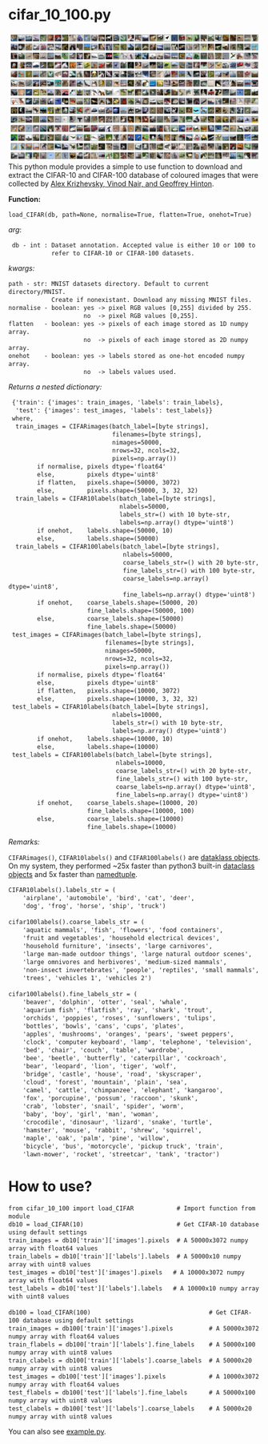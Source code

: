 # cifar_10_100.py
![Title](CIFAR.png)
This python module provides a simple to use function to download and extract the CIFAR-10 and CIFAR-100 database of coloured images that were collected by [Alex Krizhevsky, Vinod Nair, and Geoffrey Hinton](http://www.cs.toronto.edu/~kriz/cifar.html).

**Function:**

    load_CIFAR(db, path=None, normalise=True, flatten=True, onehot=True)

_arg_:

     db - int : Dataset annotation. Accepted value is either 10 or 100 to
                refer to CIFAR-10 or CIFAR-100 datasets.


_kwargs:_ 

    path - str: MNIST datasets directory. Default to current directory/MNIST.
                Create if nonexistant. Download any missing MNIST files.
    normalise - boolean: yes -> pixel RGB values [0,255] divided by 255.
                         no  -> pixel RGB values [0,255].
    flatten   - boolean: yes -> pixels of each image stored as 1D numpy array.
                         no  -> pixels of each image stored as 2D numpy array.
    onehot    - boolean: yes -> labels stored as one-hot encoded numpy array.
                         no  -> labels values used.

_Returns a nested dictionary:_

     {'train': {'images': train_images, 'labels': train_labels},
      'test': {'images': test_images, 'labels': test_labels}}
     where,
      train_images = CIFARimages(batch_label=[byte strings],
                                 filenames=[byte strings],
                                 nimages=50000,
                                 nrows=32, ncols=32,
                                 pixels=np.array())
            if normalise, pixels dtype='float64'
            else,         pixels dtype='uint8'
            if flatten,   pixels.shape=(50000, 3072)
            else,         pixels.shape=(50000, 3, 32, 32)
      train_labels = CIFAR10labels(batch_label=[byte strings],
                                   nlabels=50000,
                                   labels_str=() with 10 byte-str,
                                   labels=np.array() dtype='uint8')
            if onehot,    labels.shape=(50000, 10)
            else,         labels.shape=(50000)
      train_labels = CIFAR100labels(batch_label=[byte strings],
                                    nlabels=50000,
                                    coarse_labels_str=() with 20 byte-str,
                                    fine_labels_str=() with 100 byte-str,
                                    coarse_labels=np.array() dtype='uint8',
                                    fine_labels=np.array() dtype='uint8')
            if onehot,    coarse_labels.shape=(50000, 20)
                          fine_labels.shape=(50000, 100)
            else,         coarse_labels.shape=(50000)
                          fine_labels.shape=(50000)
     test_images = CIFARimages(batch_label=[byte strings],
                               filenames=[byte strings],
                               nimages=50000,
                               nrows=32, ncols=32,
                               pixels=np.array())
            if normalise, pixels dtype='float64'
            else,         pixels dtype='uint8'
            if flatten,   pixels.shape=(10000, 3072)
            else,         pixels.shape=(10000, 3, 32, 32)
     test_labels = CIFAR10labels(batch_label=[byte strings],
                                 nlabels=10000,
                                 labels_str=() with 10 byte-str,
                                 labels=np.array() dtype='uint8')
            if onehot,    labels.shape=(10000, 10)
            else,         labels.shape=(10000)
     test_labels = CIFAR100labels(batch_label=[byte strings],
                                  nlabels=10000,
                                  coarse_labels_str=() with 20 byte-str,
                                  fine_labels_str=() with 100 byte-str,
                                  coarse_labels=np.array() dtype='uint8',
                                  fine_labels=np.array() dtype='uint8')
            if onehot,    coarse_labels.shape=(10000, 20)
                          fine_labels.shape=(10000, 100)
            else,         coarse_labels.shape=(10000)
                          fine_labels.shape=(10000)
*Remarks:*

`CIFARimages()`, `CIFAR10labels()` and `CIFAR100labels()` are [dataklass objects](https://github.com/dabeaz/dataklasses). On my system, they performed ~25x faster than python3 built-in [dataclass objects](https://docs.python.org/3/library/dataclasses.html) and 5x faster than [namedtuple](https://docs.python.org/3/library/collections.html?highlight=namedtuple#collections.namedtuple).

    CIFAR10labels().labels_str = (
        'airplane', 'automobile', 'bird', 'cat', 'deer',
        'dog', 'frog', 'horse', 'ship', 'truck')

    cifar100labels().coarse_labels_str = (
        'aquatic mammals', 'fish', 'flowers', 'food containers',
        'fruit and vegetables', 'household electrical devices',
        'household furniture', 'insects', 'large carnivores',
        'large man-made outdoor things', 'large natural outdoor scenes',
        'large omnivores and herbivores', 'medium-sized mammals',
        'non-insect invertebrates', 'people', 'reptiles', 'small mammals',
        'trees', 'vehicles 1', 'vehicles 2')

    cifar100labels().fine_labels_str = (
        'beaver', 'dolphin', 'otter', 'seal', 'whale',
        'aquarium fish', 'flatfish', 'ray', 'shark', 'trout',
        'orchids', 'poppies', 'roses', 'sunflowers', 'tulips',
        'bottles', 'bowls', 'cans', 'cups', 'plates',
        'apples', 'mushrooms', 'oranges', 'pears', 'sweet peppers',
        'clock', 'computer keyboard', 'lamp', 'telephone', 'television',
        'bed', 'chair', 'couch', 'table', 'wardrobe',
        'bee', 'beetle', 'butterfly', 'caterpillar', 'cockroach',
        'bear', 'leopard', 'lion', 'tiger', 'wolf',
        'bridge', 'castle', 'house', 'road', 'skyscraper',
        'cloud', 'forest', 'mountain', 'plain', 'sea',
        'camel', 'cattle', 'chimpanzee', 'elephant', 'kangaroo',
        'fox', 'porcupine', 'possum', 'raccoon', 'skunk',
        'crab', 'lobster', 'snail', 'spider', 'worm',
        'baby', 'boy', 'girl', 'man', 'woman',
        'crocodile', 'dinosaur', 'lizard', 'snake', 'turtle',
        'hamster', 'mouse', 'rabbit', 'shrew', 'squirrel',
        'maple', 'oak', 'palm', 'pine', 'willow',
        'bicycle', 'bus', 'motorcycle', 'pickup truck', 'train',
        'lawn-mower', 'rocket', 'streetcar', 'tank', 'tractor')

# How to use?

    from cifar_10_100 import load_CIFAR            # Import function from module
    db10 = load_CIFAR(10)                          # Get CIFAR-10 database using default settings
    train_images = db10['train']['images'].pixels  # A 50000x3072 numpy array with float64 values    
    train_labels = db10['train']['labels'].labels  # A 50000x10 numpy array with uint8 values
    test_images = db10['test']['images'].pixels   # A 10000x3072 numpy array with float64 values    
    test_labels = db10['test']['labels'].labels   # A 10000x10 numpy array with uint8 values

    db100 = load_CIFAR(100)                                 # Get CIFAR-100 database using default settings
    train_images = db100['train']['images'].pixels          # A 50000x3072 numpy array with float64 values    
    train_flabels = db100['train']['labels'].fine_labels    # A 50000x100 numpy array with uint8 values
    train_clabels = db100['train']['labels'].coarse_labels  # A 50000x20 numpy array with uint8 values
    test_images = db100['test']['images'].pixels            # A 10000x3072 numpy array with float64 values    
    test_flabels = db100['test']['labels'].fine_labels      # A 50000x100 numpy array with uint8 values
    test_clabels = db100['test']['labels'].coarse_labels    # A 50000x20 numpy array with uint8 values

You can also see [example.py](example.py).